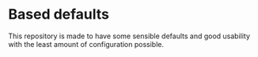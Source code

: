 # Based defaults

This repository is made to have some sensible defaults and good usability with the least amount
of configuration possible.
